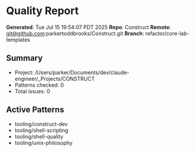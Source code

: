 # Quality Report
**Generated**: Tue Jul 15 19:54:07 PDT 2025
**Repo**: Construct
**Remote**: git@github.com:parkertoddbrooks/Construct.git
**Branch**: refactor/core-lab-templates

## Summary
- Project: /Users/parker/Documents/dev/claude-engineer/_Projects/CONSTRUCT
- Patterns checked: 0
- Total issues: 0

## Active Patterns
- tooling/construct-dev
- tooling/shell-scripting
- tooling/shell-quality
- tooling/unix-philosophy
